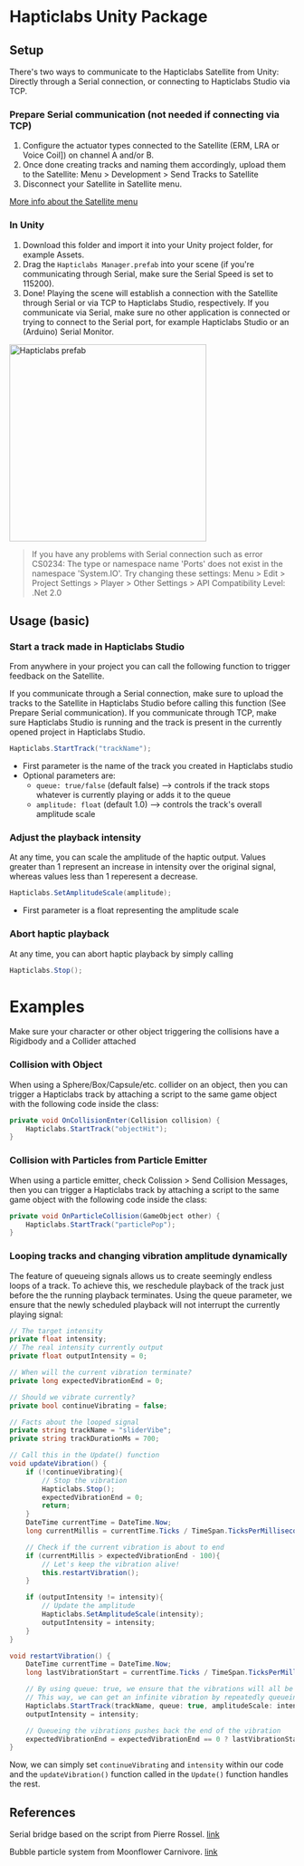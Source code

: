 # Hapticlabs Unity Package

## Setup

There's two ways to communicate to the Hapticlabs Satellite from Unity: Directly through a Serial connection, or connecting to Hapticlabs Studio via TCP.

### Prepare Serial communication (not needed if connecting via TCP)

1. Configure the actuator types connected to the Satellite (ERM, LRA or Voice Coil]) on channel A and/or B.
2. Once done creating tracks and naming them accordingly, upload them to the Satellite: Menu > Development > Send Tracks to Satellite
3. Disconnect your Satellite in Satellite menu. 

[More info about the Satellite menu](https://www.hapticlabs.io/article/settings-panel)

### In Unity

1. Download this folder and import it into your Unity project folder, for example Assets.
2. Drag the `Hapticlabs Manager.prefab` into your scene (if you're communicating through Serial, make sure the Serial Speed is set to 115200).
3. Done! Playing the scene will establish a connection with the Satellite through Serial or via TCP to Hapticlabs Studio, respectively. If you communicate via Serial, make sure no other application is connected or trying to connect to the Serial port, for example Hapticlabs Studio or an (Arduino) Serial Monitor.
 <img width="348" alt="Hapticlabs prefab" src="https://user-images.githubusercontent.com/34678030/235880227-780c0c75-347b-4f96-9067-2d92990c8fe9.png">

> If you have any problems with Serial connection such as error CS0234: The type or namespace name 'Ports' does not exist in the namespace 'System.IO'. 
> Try changing these settings: Menu > Edit > Project Settings > Player > Other Settings > API Compatibility Level: .Net 2.0 


## Usage (basic)

### Start a track made in Hapticlabs Studio

From anywhere in your project you can call the following function to trigger feedback on the Satellite.

If you communicate through a Serial connection, make sure to upload the tracks to the Satellite in Hapticlabs Studio before calling this function (See Prepare Serial communication). If you communicate through TCP, make sure Hapticlabs Studio is running and the track is present in the currently opened project in Hapticlabs Studio.

```cs
Hapticlabs.StartTrack("trackName");
```

- First parameter is the name of the track you created in Hapticlabs studio
- Optional parameters are:
  - `queue: true/false` (default false) --> controls if the track stops whatever is currently playing or adds it to the queue
  - `amplitude: float` (default 1.0) --> controls the track's overall amplitude scale

### Adjust the playback intensity

At any time, you can scale the amplitude of the haptic output. Values greater than 1 represent an increase in intensity over the original signal, whereas values less than 1 reperesent a decrease.

```cs
Hapticlabs.SetAmplitudeScale(amplitude);
```
- First parameter is a float representing the amplitude scale

### Abort haptic playback

At any time, you can abort haptic playback by simply calling

```cs
Hapticlabs.Stop();
```


# Examples

Make sure your character or other object triggering the collisions have a Rigidbody and a Collider attached

### Collision with Object

When using a Sphere/Box/Capsule/etc. collider on an object, then you can trigger a Hapticlabs track by attaching a script to the same game object with the following code inside the class:

```cs
private void OnCollisionEnter(Collision collision) {
    Hapticlabs.StartTrack("objectHit");
}
```

### Collision with Particles from Particle Emitter

When using a particle emitter, check Colission > Send Collision Messages, then you can trigger a Hapticlabs track by attaching a script to the same game object with the following code inside the class:

```cs
private void OnParticleCollision(GameObject other) {    
    Hapticlabs.StartTrack("particlePop");
}
```

### Looping tracks and changing vibration amplitude dynamically
The feature of queueing signals allows us to create seemingly endless loops of a track. To achieve this, we reschedule playback of the track just before the the running playback terminates. Using the queue parameter, we ensure that the newly scheduled playback will not interrupt the currently playing signal:

```cs
// The target intensity
private float intensity;
// The real intensity currently output
private float outputIntensity = 0;

// When will the current vibration terminate?
private long expectedVibrationEnd = 0;

// Should we vibrate currently?
private bool continueVibrating = false;

// Facts about the looped signal
private string trackName = "sliderVibe";
private string trackDurationMs = 700;

// Call this in the Update() function
void updateVibration() {
    if (!continueVibrating){
        // Stop the vibration
        Hapticlabs.Stop();
        expectedVibrationEnd = 0;
        return;
    }
    DateTime currentTime = DateTime.Now;
    long currentMillis = currentTime.Ticks / TimeSpan.TicksPerMillisecond;

    // Check if the current vibration is about to end
    if (currentMillis > expectedVibrationEnd - 100){
        // Let's keep the vibration alive!
        this.restartVibration();
    }

    if (outputIntensity != intensity){
        // Update the amplitude
        Hapticlabs.SetAmplitudeScale(intensity);
        outputIntensity = intensity;
    }
}

void restartVibration() {
    DateTime currentTime = DateTime.Now;
    long lastVibrationStart = currentTime.Ticks / TimeSpan.TicksPerMillisecond;

    // By using queue: true, we ensure that the vibrations will all be queued.
    // This way, we can get an infinite vibration by repeatedly queueing vibrations.
    Hapticlabs.StartTrack(trackName, queue: true, amplitudeScale: intensity);
    outputIntensity = intensity;

    // Queueing the vibrations pushes back the end of the vibration
    expectedVibrationEnd = expectedVibrationEnd == 0 ? lastVibrationStart + trackDurationMs : expectedVibrationEnd + trackDurationMs;
}
```

Now, we can simply set `continueVibrating` and `intensity` within our code and the `updateVibration()` function called in the `Update()` function handles the rest.

## References

Serial bridge based on the script from Pierre Rossel. [link](https://github.com/prossel/UnitySerialPort.git)

Bubble particle system from Moonflower Carnivore. [link](https://assetstore.unity.com/packages/vfx/particles/environment/jiggly-bubble-free-61236#content)
